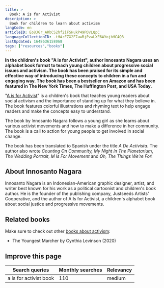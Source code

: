```yaml
---
title: >
  Book: A is for Activist
description: >
  Book for children to learn about activism
langCode: en
articleID: Eo8JGr_ARbCS2hf2iFSHukP49PDVLQpC
languageCollectionID: -tHArFZX2F7awRjPvwLXE6AYojbHC4Q3
lastUpdated: 1648636158068
tags: ["resources","books"]
---
```


**In the children's book "A is for Activist", author Innosanto Nagara uses an alphabet book format to teach young children about progressive social issues and activism. The book has been praised for its simple and effective way of introducing these concepts to children in a fun and engaging way. The book has been a bestseller on Amazon and has been featured in The New York Times, The Huffington Post, and USA Today.**

"[A is for Activist](http://aisforactivist.org/childrens_books_for_the_99/a-is-for-activist/)" is a children's book that teaches young readers about social activism and the importance of standing up for what they believe in. The book features colorful illustrations and rhyming text to help engage readers and make the concepts easy to understand.

The book by Innosanto Nagara follows a young girl as she learns about various activist movements and how to make a difference in her community. The book is a call to action for young people to get involved in social change.

The book has been translated to Spanish under the title _A De Activista_. The author also wrote _Counting On Community, My Night In The Planetarium_, _The Wedding Portrait_, _M Is For Movement_ and _Oh, The Things We’re For_!

## About Innosanto Nagara

Innosanto Nagara is an Indonesian-American graphic designer, artist, and writer best known for his work as a political cartoonist and children's book author. He is the founder of the publishing company, Justseeds Artists' Cooperative, and the author of A Is for Activist, a children's alphabet book about social justice and progressive movements.

## Related books

Make sure to check out other [books about activism](/resources/books):

-   The Youngest Marcher by Cynthia Levinson (2020)

## Improve this page

<div><table><thead><tr><th>Search queries</th><th>Monthly searches</th><th>Relevancy</th></tr></thead><tbody><tr><td>a is for activist book</td><td>110</td><td>medium</td></tr></tbody></table></div>
